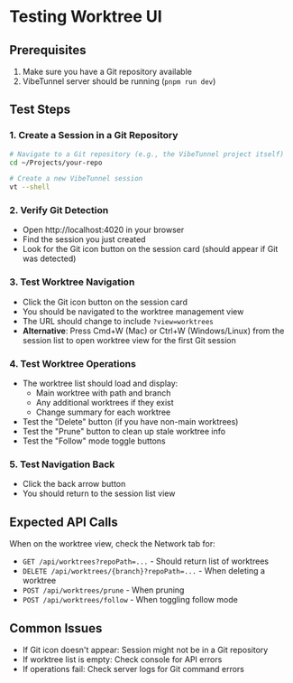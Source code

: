 # Testing Worktree UI

## Prerequisites
1. Make sure you have a Git repository available
2. VibeTunnel server should be running (`pnpm run dev`)

## Test Steps

### 1. Create a Session in a Git Repository
```bash
# Navigate to a Git repository (e.g., the VibeTunnel project itself)
cd ~/Projects/your-repo

# Create a new VibeTunnel session
vt --shell
```

### 2. Verify Git Detection
- Open http://localhost:4020 in your browser
- Find the session you just created
- Look for the Git icon button on the session card (should appear if Git was detected)

### 3. Test Worktree Navigation
- Click the Git icon button on the session card
- You should be navigated to the worktree management view
- The URL should change to include `?view=worktrees`
- **Alternative**: Press Cmd+W (Mac) or Ctrl+W (Windows/Linux) from the session list to open worktree view for the first Git session

### 4. Test Worktree Operations
- The worktree list should load and display:
  - Main worktree with path and branch
  - Any additional worktrees if they exist
  - Change summary for each worktree
- Test the "Delete" button (if you have non-main worktrees)
- Test the "Prune" button to clean up stale worktree info
- Test the "Follow" mode toggle buttons

### 5. Test Navigation Back
- Click the back arrow button
- You should return to the session list view

## Expected API Calls
When on the worktree view, check the Network tab for:
- `GET /api/worktrees?repoPath=...` - Should return list of worktrees
- `DELETE /api/worktrees/{branch}?repoPath=...` - When deleting a worktree
- `POST /api/worktrees/prune` - When pruning
- `POST /api/worktrees/follow` - When toggling follow mode

## Common Issues
- If Git icon doesn't appear: Session might not be in a Git repository
- If worktree list is empty: Check console for API errors
- If operations fail: Check server logs for Git command errors